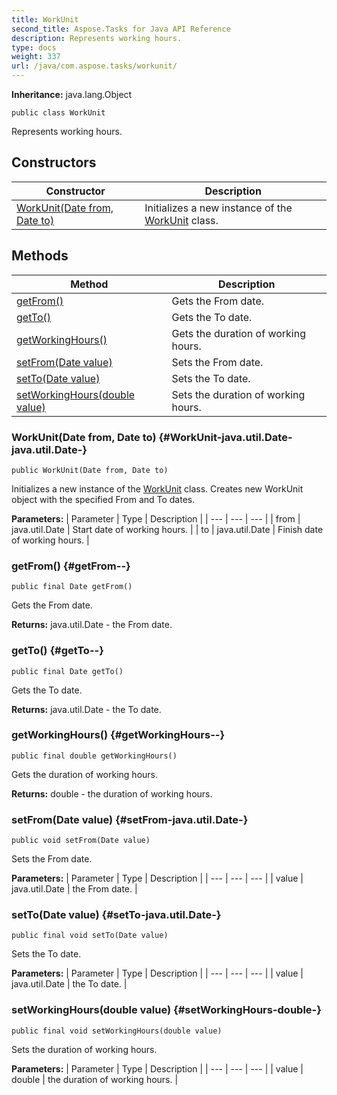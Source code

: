 ```yaml
---
title: WorkUnit
second_title: Aspose.Tasks for Java API Reference
description: Represents working hours.
type: docs
weight: 337
url: /java/com.aspose.tasks/workunit/
---
```


**Inheritance:**
java.lang.Object
```
public class WorkUnit
```

Represents working hours.
## Constructors

| Constructor | Description |
| --- | --- |
| [WorkUnit(Date from, Date to)](#WorkUnit-java.util.Date-java.util.Date-) | Initializes a new instance of the [WorkUnit](../../com.aspose.tasks/workunit) class. |
## Methods

| Method | Description |
| --- | --- |
| [getFrom()](#getFrom--) | Gets the From date. |
| [getTo()](#getTo--) | Gets the To date. |
| [getWorkingHours()](#getWorkingHours--) | Gets the duration of working hours. |
| [setFrom(Date value)](#setFrom-java.util.Date-) | Sets the From date. |
| [setTo(Date value)](#setTo-java.util.Date-) | Sets the To date. |
| [setWorkingHours(double value)](#setWorkingHours-double-) | Sets the duration of working hours. |
### WorkUnit(Date from, Date to) {#WorkUnit-java.util.Date-java.util.Date-}
```
public WorkUnit(Date from, Date to)
```


Initializes a new instance of the [WorkUnit](../../com.aspose.tasks/workunit) class. Creates new WorkUnit object with the specified From and To dates.

**Parameters:**
| Parameter | Type | Description |
| --- | --- | --- |
| from | java.util.Date | Start date of working hours. |
| to | java.util.Date | Finish date of working hours. |

### getFrom() {#getFrom--}
```
public final Date getFrom()
```


Gets the From date.

**Returns:**
java.util.Date - the From date.
### getTo() {#getTo--}
```
public final Date getTo()
```


Gets the To date.

**Returns:**
java.util.Date - the To date.
### getWorkingHours() {#getWorkingHours--}
```
public final double getWorkingHours()
```


Gets the duration of working hours.

**Returns:**
double - the duration of working hours.
### setFrom(Date value) {#setFrom-java.util.Date-}
```
public void setFrom(Date value)
```


Sets the From date.

**Parameters:**
| Parameter | Type | Description |
| --- | --- | --- |
| value | java.util.Date | the From date. |

### setTo(Date value) {#setTo-java.util.Date-}
```
public final void setTo(Date value)
```


Sets the To date.

**Parameters:**
| Parameter | Type | Description |
| --- | --- | --- |
| value | java.util.Date | the To date. |

### setWorkingHours(double value) {#setWorkingHours-double-}
```
public final void setWorkingHours(double value)
```


Sets the duration of working hours.

**Parameters:**
| Parameter | Type | Description |
| --- | --- | --- |
| value | double | the duration of working hours. |

